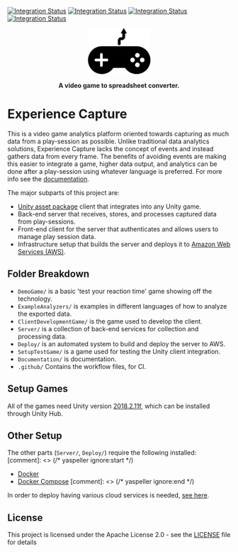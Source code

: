[![Integration Status](https://github.com/jhburns/ExperienceCapture/workflows/Report/badge.svg)](https://github.com/jhburns/ExperienceCapture/actions?query=workflow%3A%22Report%22)
[![Integration Status](https://github.com/jhburns/ExperienceCapture/workflows/Dockerfile/badge.svg)](https://github.com/jhburns/ExperienceCapture/actions?query=workflow%3A%22Dockerfile%22)
[![Integration Status](https://github.com/jhburns/ExperienceCapture/workflows/Yaml/badge.svg)](https://github.com/jhburns/ExperienceCapture/actions?query=workflow%3A%22Yaml%22)
[![Integration Status](https://github.com/jhburns/ExperienceCapture/workflows/Spellcheck/badge.svg)](https://github.com/jhburns/ExperienceCapture/actions?query=workflow%3A%22Spellcheck%22)

<p align="center">
  <img src="Documentation/images/logo.png" />
</p>

<p align="center">
  <b>A video game to spreadsheet converter.</b>
</p>

# Experience Capture

This is a video game analytics platform oriented towards capturing as much data from a play-session as possible. Unlike traditional data analytics solutions, Experience Capture lacks the concept of events and instead gathers data from every frame. The benefits of avoiding events are making this easier to integrate a game, higher data output, and analytics can be done after a play-session using whatever language is preferred. For more info see the [documentation](Documentation/README.md).

The major subparts of this project are:
  - [Unity asset package](https://docs.unity3d.com/Manual/AssetPackages.html) client that integrates into any Unity game.
  - Back-end server that receives, stores, and processes captured data from play-sessions.
  - Front-end client for the server that authenticates and allows users to manage play session data.
  - Infrastructure setup that builds the server and deploys it to [Amazon Web Services (AWS)](https://aws.amazon.com/).

## Folder Breakdown

- `DemoGame/` is a basic 'test your reaction time' game showing off the technology.
- `ExampleAnalyzers/` is examples in different languages of how to analyze the exported data.
- `ClientDevelopmentGame/` is the game used to develop the client.
- `Server/` is a collection of back-end services for collection and processing data.
- `Deploy/` is an automated system to build and deploy the server to AWS.
- `SetupTestGame/` is a game used for testing the Unity client integration.
- `Documentation/` is documentation.
- `.github/` Contains the workflow files, for CI.

## Setup Games

All of the games need Unity version [2018.2.11f](https://unity3d.com/unity/whatsnew/unity-2018.2.11), which can be installed through Unity Hub.

## Other Setup

The other parts (`Server/`, `Deploy/`) require the following installed:
[comment]: <> (/* yaspeller ignore:start */)
- [Docker](https://docs.docker.com/install/)
- [Docker Compose](https://docs.docker.com/compose/install/)
[comment]: <> (/* yaspeller ignore:end */)

In order to deploy having various cloud services is needed, [see here](Documentation/Cloud-Deploy.md).

## License

This project is licensed under the Apache License 2.0 - see the [LICENSE](LICENSE) file for details
